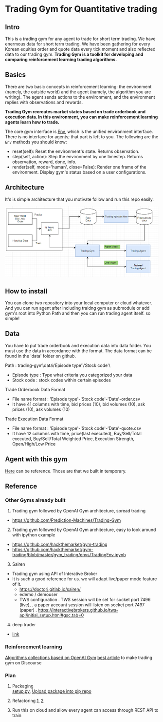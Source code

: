 # Trading Gym for Quantitative trading

## Intro

This is a trading gym for any agent to trade for short term trading. We have enermous data for short term trading. We have been gathering for every Korean equities order and quote data every tick moment and also reflected data to our trading gym. **Trading Gym is a toolkit for developing and comparing reinforcement learning trading algorithms.**




## Basics

There are two basic concepts in reinforcement learning: the environment (namely, the outside world) and the agent (namely, the algorithm you are writing). The agent sends actions to the environment, and the environment replies with observations and rewards.

 **Trading Gym recreates market states based on trade orderbook and execution data. In this environment, you can make reinforcement learning agents learn how to trade.**

The core gym interface is [Env](https://github.com/openai/gym/blob/master/gym/core.py), which is the unified environment interface. There is no interface for agents; that part is left to you. The following are the `Env` methods you should know:

- reset(self): Reset the environment's state. Returns observation.
- step(self, action): Step the environment by one timestep. Returns observation, reward, done, info.
- render(self, mode='human', close=False): Render one frame of the environment. Display gym's status based on a user configurations.




## Architecture
It's is simple architecture that you motivate follow and run this repo easily.

![](/materials/architecture.png)


## How to install
You can clone two repository into your local computer or cloud whatever. And you can run agent after including traidng gym as submodule or add gym's root into Python Path and then you can run trading agent itself. so simple!



## Data

You have to put trade orderbook and execution data into data folder. You must use the data in accordance with the format. The data format can be found in the 'data' folder on github.

Path : trading-gym\\data\\'Episode type'\\'Stock code'\\

- Episode type : Type what criteria you categorized your data
- Stock code : stock codes within certain episodes



Trade Orderbook Data Format

- File name format : 'Episode type'-'Stock code'-'Date'-order.csv
- It have 41 columns with time, bid prices (10), bid volumes (10), ask prices (10), ask volumes (10)



Trade Execution Data Format

- File name format : 'Episode type'-'Stock code'-'Date'-quote.csv
- It have 12 columns with time, price(last executed), Buy/Sell/Total executed, Buy/Sell/Total Weighted Price, Execution Strength, Open/High/Low Price



## Agent with this gym

[Here](https://github.com/6-Billionaires/trading-agent) can be reference. Those are that we built in temporary.




## Reference

### Other Gyms already built
1. Trading gym followed by OpenAI Gym architecture, spread trading
- https://github.com/Prediction-Machines/Trading-Gym

2. Trading gym followed by OpenAI Gym architecture, easy to look around with ipython example
- https://github.com/hackthemarket/gym-trading
- https://github.com/hackthemarket/gym-trading/blob/master/gym_trading/envs/TradingEnv.ipynb

3. Sairen
- Trading gym using API of Interative Broker  
- It is such a good reference for us. we will adapt live/paper mode feature of it.
    - https://doctorj.gitlab.io/sairen/
    - edemo / demouser
    * TWS configuration
        . TWS session will be set for socket port 7496 (live),
        . a paper account session will listen on socket port 7497 (paper)
        . https://interactivebrokers.github.io/tws-api/initial_setup.html#gsc.tab=0
4. deep trader
- [link](https://github.com/deependersingla/deep_trader)

### Reinforcement learning
[Algorithms collections based on OpenAI Gym](https://github.com/rll/rllab)
[best article](https://discuss.openai.com/t/gym-and-agent-for-algorithmic-stock-and-cryptocurrency-trading/519/23) to make trading gym on Discourse

### Plan

1. Packaging  
    [setup.py](https://www.digitalocean.com/community/tutorials/how-to-write-modules-in-python-3#accessing-modules-from-another-directory), [Upload package into pip repo ](https://stackoverflow.com/questions/15746675/how-to-write-a-python-module-package)
2. Refactoring
    [1](http://docs.python-guide.org/en/latest/writing/structure/), [2](https://jeffknupp.com/blog/2014/02/04/starting-a-python-project-the-right-way/)

3. Run this on cloud and allow every agent can access through REST API to train
